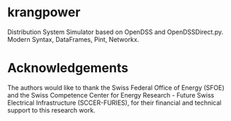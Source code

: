 # krangpower
Distribution System Simulator based on OpenDSS and OpenDSSDirect.py. Modern Syntax, DataFrames, Pint, Networkx.

# Acknowledgements
The authors would like to thank the Swiss Federal Office of Energy (SFOE) and the Swiss Competence Center for Energy Research - Future Swiss Electrical Infrastructure (SCCER-FURIES), for their financial and technical support to this research work.
